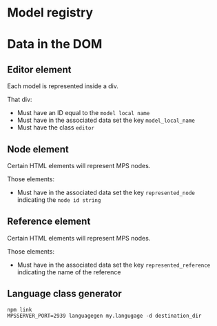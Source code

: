 # Model registry

# Data in the DOM

## Editor element

Each model is represented inside a div.

That div:

* Must have an ID equal to the `model local name`
* Must have in the associated data set the key `model_local_name` 
* Must have the class `editor`

## Node element

Certain HTML elements will represent MPS nodes. 

Those elements:

* Must have in the associated data set the key `represented_node` indicating the `node id string`

## Reference element

Certain HTML elements will represent MPS nodes. 

Those elements:

* Must have in the associated data set the key `represented_reference` indicating the name of the reference

## Language class generator

```
npm link
MPSSERVER_PORT=2939 languagegen my.langugage -d destination_dir
```